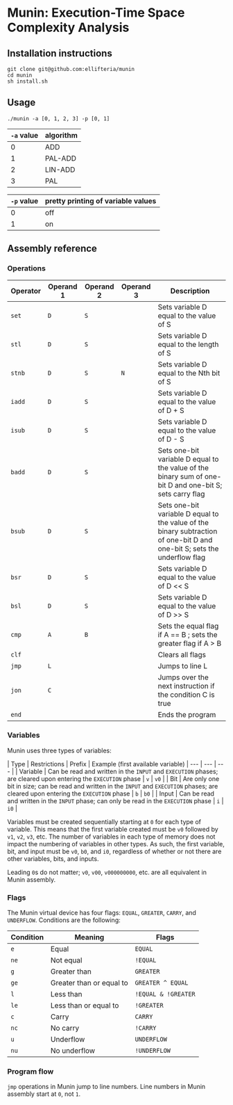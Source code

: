 # Munin: Execution-Time Space Complexity Analysis

## Installation instructions

```
git clone git@github.com:ellifteria/munin
cd munin
sh install.sh
```

## Usage

```
./munin -a [0, 1, 2, 3] -p [0, 1]
```

| `-a` value | algorithm |
| --- | --- |
| 0 | ADD |
| 1 | PAL-ADD |
| 2 | LIN-ADD |
| 3 | PAL |

| `-p` value | pretty printing of variable values |
| --- | --- |
| 0 | off |
| 1 | on |

## Assembly reference

### Operations

| Operator | Operand 1 | Operand 2 | Operand 3 | Description |
| --- | --- | --- | --- | --- |
| `set` | `D` | `S` | | Sets variable D equal to the value of S |
| `stl` | `D` | `S` | | Sets variable D equal to the length of S |
| `stnb` | `D` | `S` | `N` | Sets variable D equal to the Nth bit of S |
| `iadd` | `D` | `S` | | Sets variable D equal to the value of D + S |
| `isub` | `D` | `S` | | Sets variable D equal to the value of D - S |
| `badd` | `D` | `S` | | Sets one-bit variable D equal to the value of the binary sum of one-bit D and one-bit S; sets carry flag |
| `bsub` | `D` | `S` | | Sets one-bit variable D equal to the value of the binary subtraction of one-bit D and one-bit S; sets the underflow flag |
| `bsr` | `D` | `S` | | Sets variable D equal to the value of D << S |
| `bsl` | `D` | `S` | | Sets variable D equal to the value of D >> S |
| `cmp` | `A` | `B` | | Sets the equal flag if A == B ; sets the greater flag if A > B |
| `clf` | | | | Clears all flags |
| `jmp` | `L` | | | Jumps to line L |
| `jon` | `C` | | | Jumps over the next instruction if the condition C is true |
| `end` | | | | Ends the program |

### Variables

Munin uses three types of variables:

| Type | Restrictions | Prefix | Example (first available variable)
| --- | --- | --- |
| Variable | Can be read and written in the `INPUT` and `EXECUTION` phases; are cleared upon entering the `EXECUTION` phase | `v` | `v0` |
| Bit | Are only one bit in size; can be read and written in the `INPUT` and `EXECUTION` phases; are cleared upon entering the `EXECUTION` phase | `b` | `b0` |
| Input | Can be read and written in the `INPUT` phase; can only be read in the `EXECUTION` phase | `i` | `i0` |

Variables must be created sequentially starting at `0` for each type of variable.
This means that the first variable created must be `v0` followed by `v1`, `v2`, `v3`, etc.
The number of variables in each type of memory does not impact the numbering of variables in other types.
As such, the first variable, bit, and input must be `v0`, `b0`, and `i0`, regardless of whether or not there are other variables, bits, and inputs.

Leading `0`s do not matter; `v0`, `v00`, `v000000000`, etc. are all equivalent in Munin assembly.

### Flags

The Munin virtual device has four flags: `EQUAL`, `GREATER`, `CARRY`, and `UNDERFLOW`.
Conditions are the following:

| Condition | Meaning | Flags |
| --- | --- | --- |
| `e` | Equal | `EQUAL` |
| `ne` | Not equal | `!EQUAL` |
| `g` | Greater than | `GREATER` |
| `ge` | Greater than or equal to | `GREATER ^ EQUAL` |
| `l` | Less than | `!EQUAL & !GREATER` |
| `le` | Less than or equal to | `!GREATER` |
| `c` | Carry | `CARRY` |
| `nc` | No carry | `!CARRY` |
| `u` | Underflow | `UNDERFLOW` |
| `nu` | No underflow | `!UNDERFLOW` |


### Program flow

`jmp` operations in Munin jump to line numbers.
Line numbers in Munin assembly start at `0`, not `1`.
